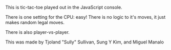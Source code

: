 This is tic-tac-toe played out in the JavaScript console.

There is one setting for the CPU: easy! There is no logic to it's moves, it just makes random legal moves.

There is also player-vs-player.

This was made by Tjoland "Sully" Sullivan, Sung Y Kim, and Miguel Manalo
